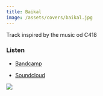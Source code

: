```yaml
---
title: Baikal
image: /assets/covers/baikal.jpg
---
```


Track inspired by the music od C418

### Listen

* [Bandcamp](https://tymon-zaniewski.bandcamp.com/track/baikal)

* [Soundcloud](https://soundcloud.com/amadeus-zetten/baikal)

![]({{page.image}})